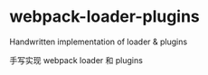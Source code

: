 # webpack-loader-plugins

Handwritten implementation of loader &amp; plugins

手写实现 webpack loader 和 plugins



